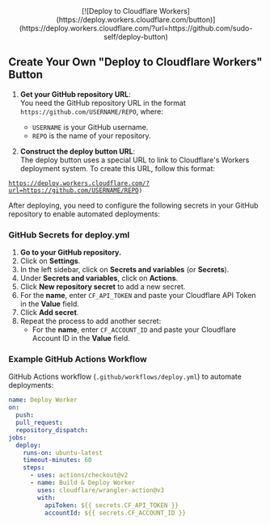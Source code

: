 
<center>
[![Deploy to Cloudflare Workers](https://deploy.workers.cloudflare.com/button)](https://deploy.workers.cloudflare.com/?url=https://github.com/sudo-self/deploy-button)
</center>

## Create Your Own "Deploy to Cloudflare Workers" Button

1. **Get your GitHub repository URL**:  
   You need the GitHub repository URL in the format `https://github.com/USERNAME/REPO`, where:
   - `USERNAME` is your GitHub username.
   - `REPO` is the name of your repository.

2. **Construct the deploy button URL**:  
   The deploy button uses a special URL to link to Cloudflare's Workers deployment system. To create this URL, follow this format:

<code>https://deploy.workers.cloudflare.com/?url=https://github.com/USERNAME/REPO)</code>

After deploying, you need to configure the following secrets in your GitHub repository to enable automated deployments:

### GitHub Secrets for deploy.yml

1. **Go to your GitHub repository.**
2. Click on **Settings**.
3. In the left sidebar, click on **Secrets and variables** (or **Secrets**).
4. Under **Secrets and variables**, click on **Actions**.
5. Click **New repository secret** to add a new secret.
6. For the **name**, enter `CF_API_TOKEN` and paste your Cloudflare API Token in the **Value** field.
7. Click **Add secret**.
8. Repeat the process to add another secret:
   - For the **name**, enter `CF_ACCOUNT_ID` and paste your Cloudflare Account ID in the **Value** field.

### Example GitHub Actions Workflow

GitHub Actions workflow (`.github/workflows/deploy.yml`) to automate deployments:

```yaml
name: Deploy Worker
on:
  push:
  pull_request:
  repository_dispatch:
jobs:
  deploy:
    runs-on: ubuntu-latest
    timeout-minutes: 60
    steps:
      - uses: actions/checkout@v2
      - name: Build & Deploy Worker
        uses: cloudflare/wrangler-action@v3
        with:
          apiToken: ${{ secrets.CF_API_TOKEN }}
          accountId: ${{ secrets.CF_ACCOUNT_ID }}

```

